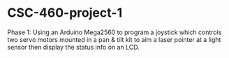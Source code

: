 # CSC-460-project-1
Phase 1:
Using an Arduino Mega2560 to program a joystick which controls two servo motors mounted in a 
pan & tilt kit to aim a laser pointer at a light sensor then
display the status info on an LCD.

